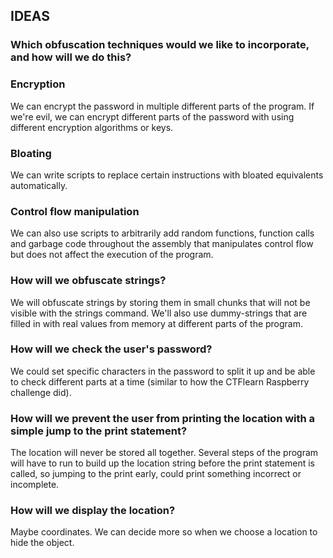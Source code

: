 ## IDEAS

### Which obfuscation techniques would we like to incorporate, and how will we do this?
### Encryption
We can encrypt the password in multiple different parts of the program. If we're evil, we can encrypt different parts of the password with using different encryption algorithms or keys.
### Bloating
We can write scripts to replace certain instructions with bloated equivalents automatically.
### Control flow manipulation 
We can also use scripts to arbitrarily add random functions, function calls and garbage code throughout the assembly that manipulates control flow but does not affect the execution of the program.

### How will we obfuscate strings?
We will obfuscate strings by storing them in small chunks that will not be visible with the strings command. We'll also use dummy-strings that are filled in with real values from memory at different parts of the program.

### How will we check the user's password?
We could set specific characters in the password to split it up and be able to check different parts at a time (similar to how the CTFlearn Raspberry challenge did).

### How will we prevent the user from printing the location with a simple jump to the print statement?
The location will never be stored all together. Several steps of the program will have to run to build up the location string before the print statement is called, so jumping to the print early, could print something incorrect or incomplete.

### How will we display the location?
Maybe coordinates. We can decide more so when we choose a location to hide the object.

